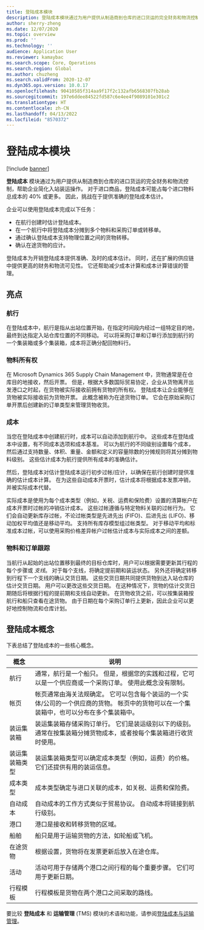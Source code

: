 ```yaml
---
title: 登陆成本模块
description: 登陆成本模块通过为用户提供从制造商到仓库的进口货运的完全财务和物流控制，帮助企业简化入站装运操作。
author: sherry-zheng
ms.date: 12/07/2020
ms.topic: overview
ms.prod: ''
ms.technology: ''
audience: Application User
ms.reviewer: kamaybac
ms.search.scope: Core, Operations
ms.search.region: Global
ms.author: chuzheng
ms.search.validFrom: 2020-12-07
ms.dyn365.ops.version: 10.0.17
ms.openlocfilehash: 90410585f314aa9f17f2c132afb6568307fb28ab
ms.sourcegitcommit: 197e6ddee84522fd587c6e4ee4f9089101e301c2
ms.translationtype: HT
ms.contentlocale: zh-CN
ms.lasthandoff: 04/13/2022
ms.locfileid: "8570372"
---
```

# <a name="landed-cost-module"></a>登陆成本模块

[!include [banner](../../includes/banner.md)]

**登陆成本** 模块通过为用户提供从制造商到仓库的进口货运的完全财务和物流控制，帮助企业简化入站装运操作。 对于进口商品，登陆成本可能占每个进口物料总成本的 40% 或更多。 因此，挑战在于提供准确的登陆成本估计。

企业可以使用登陆成本完成以下任务：

- 在航行创建时估计登陆成本。
- 在一个航行中将登陆成本分摊到多个物料和采购订单或转移单。
- 通过确认登陆成本支持物理位置之间的货物转移。
- 确认在途货物的应计。

登陆成本为开销登陆成本提供准确、及时的成本估计。 同时，还在扩展的供应链中提供更高的财务和物流可见性。 它还帮助减少成本计算和成本计算错误的管理。

## <a name="highlights"></a>亮点

### <a name="voyages"></a>航行

在登陆成本中，航行是指从出站位置开始，在指定时间段内经过一组特定目的地，最终到达指定入站仓库位置的不同移动。 可以将采购订单和订单行添加到航行的一个集装箱或多个集装箱，成本将正确分配回物料行。 

### <a name="item-ownership"></a>物料所有权

在 Microsoft Dynamics 365 Supply Chain Management 中，货物通常是在仓库目的地接收，然后开票。 但是，根据大多数国际贸易协定，企业从货物离开出发港口之时起，在货物被实际接收前拥有货物的所有权。 登陆成本让企业能够在货物被实际接收前为货物开票。 此概念被称为在途货物订单。 它会在原始采购订单开票后创建新的订单类型来管理货物收货。

### <a name="costs"></a>成本

当您在登陆成本中创建航行时，成本可以自动添加到航行中。 这些成本在登陆成本中设置，有不同成本选项和成本基准。 可以为航行的不同级别设置每个成本，然后通过支持数量、体积、重量、金额和定义的容量除数的分摊规则将其分摊到物料级别。 这些估计成本为航行提供所有成本的准确估计。

然后，登陆成本对估计登陆成本运行初步过帐/应计，以确保在航行创建时提供准确的估计成本计算。 在为这些自动成本开票时，估计成本将根据成本发票冲销，并被实际成本代替。

实际成本是使用为每个成本类型（例如，关税、运费和保险费）设置的清算帐户在成本开票时过帐的冲销估计成本。 这些过帐遵循与特定物料关联的过帐行为。 它们会自动更新库存过帐，不论过帐类型是先进先出 (FIFO)、后进先出 (LIFO)、移动加权平均值还是移动平均。 支持所有库存模型组过帐类型。 对于移动平均和标准成本过帐，可以使用采购价格差异帐户过帐估计成本与实际成本之间的差额。

### <a name="item-and-order-tracking"></a>物料和订单跟踪

当航行从起始的出站位置移到最终的目标仓库时，用户可以根据需要更新其行程的每个步骤或 *支线*。 对于每个支线，将确定提前期和装运状态。 另外还将确定转移到行程下一个支线的确认交货日期。 这些交货日期共同提供货物到达入站仓库的估计交货日期。 用户可以更改这些交货日期。 在这种情况下，货物的估计交货日期随后将根据行程的提前期和支线自动更新。 在货物收货之前，可以按集装箱按航行和船只查看在途货物。 由于日期在每个采购订单行上更新，因此企业可以更好地控制物流和仓库计划。

## <a name="landed-cost-concepts"></a>登陆成本概念

下表总结了登陆成本的一些核心概念。

| 概念 | 说明 |
|---|---|
| 航行 | 通常，航行是一个船只。 但是，根据您的实践和过程，它可以是一个供应商或一个采购订单。 使用此概念没有限制。 |
| 帐页 | 帐页通常由海关法规确定。 它可以包含每个装运的一个实体/公司的一个供应商的货物。 帐页中的货物可以在一个集装箱中，也可以分布在多个集装箱中。 |
| 装运集装箱 | 装运集装箱存储采购订单行。 它们是装运级别以下的级别。 通常在按集装箱分摊货物成本，或者按每个集装箱进行收货时使用。 |
| 装运集装箱类型 | 装运集装箱类型可以确定成本类型（例如，运费）的价格。 它们还提供有用的装运信息。 |
| 成本类型 | 成本类型确定与进口关联的成本，如关税、运费和保险费。 |
| 自动成本 | 自动成本的工作方式类似于贸易协议。 自动成本将链接到航行级别。 |
| 港口 | 港口是接收和转移货物的区域。 |
| 船舶 | 船只是用于运输货物的方法，如轮船或飞机。 |
| 在途货物 | 根据设置，货物将在发票更新后放入在途仓库。 |
| 活动 | 活动可用于存储两个港口之间行程的每个重要步骤。 它们可用于更新日期。 |
| 行程模板 | 行程模板是货物在两个港口之间采取的路线。 |

要比较 **登陆成本** 和 **运输管理** (TMS) 模块的术语和功能，请参阅[登陆成本与运输管理](landed-cost-vs-tms.md)。
